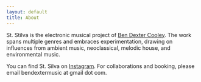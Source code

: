 ```yaml
---
layout: default
title: About
---
```


St. Stilva is the electronic musical project of [Ben Dexter Cooley](https://bdextercooley.com/). The work spans multiple genres and embraces experimentation, drawing on influences from ambient music, neoclassical, melodic house, and environmental music.

You can find St. Silva on [Instagram](instagram.com/st.silva.music). For collaborations and booking, please email bendextermusic at gmail dot com.